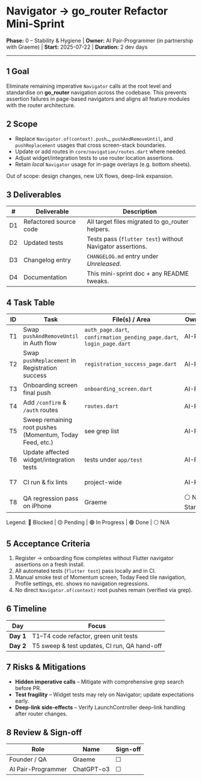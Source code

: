 # Navigator → go_router Refactor Mini-Sprint

**Phase:** 0 – Stability & Hygiene  |  **Owner:** AI Pair-Programmer (in partnership with Graeme)  |  **Start:** 2025-07-22  |  **Duration:** 2 dev days

---

## 1 Goal
Eliminate remaining imperative `Navigator` calls at the root level and standardise on **go_router** navigation across the codebase. This prevents assertion failures in page-based navigators and aligns all feature modules with the router architecture.

## 2 Scope
* Replace `Navigator.of(context).push…`, `pushAndRemoveUntil`, and `pushReplacement` usages that cross screen-stack boundaries.
* Update or add routes in `core/navigation/routes.dart` where needed.
* Adjust widget/integration tests to use router location assertions.
* Retain *local* `Navigator` usage for in-page overlays (e.g. bottom sheets).

Out of scope: design changes, new UX flows, deep-link expansion.

## 3 Deliverables
| # | Deliverable | Description |
|---|-------------|-------------|
| D1 | Refactored source code | All target files migrated to go_router helpers. |
| D2 | Updated tests | Tests pass (`flutter test`) without Navigator assertions. |
| D3 | Changelog entry | `CHANGELOG.md` entry under *Unreleased*. |
| D4 | Documentation | This mini-sprint doc + any README tweaks. |

## 4 Task Table
| ID | Task | File(s) / Area | Owner | Status |
|----|------|----------------|-------|--------|
| T1 | Swap `pushAndRemoveUntil` in Auth flow | `auth_page.dart`, `confirmation_pending_page.dart`, `login_page.dart` | AI-PG | ✅ Complete |
| T2 | Swap `pushReplacement` in Registration success | `registration_success_page.dart` | AI-PG | ✅ Complete |
| T3 | Onboarding screen final push | `onboarding_screen.dart` | AI-PG | ✅ Complete |
| T4 | Add `/confirm` & `/auth` routes | `routes.dart` | AI-PG | ✅ Complete |
| T5 | Sweep remaining root pushes (Momentum, Today Feed, etc.) | see grep list | AI-PG | 🟡 Pending |
| T6 | Update affected widget/integration tests | tests under `app/test` | AI-PG | 🟡 Pending |
| T7 | CI run & fix lints | project-wide | AI-PG | 🟡 Pending |
| T8 | QA regression pass on iPhone | Graeme | ⚪ Not Started |

Legend: 🔴 Blocked  |  🟡 Pending  |  🟣 In Progress  |  🟢 Done  |  ⚪ N/A

## 5 Acceptance Criteria
1. Register → onboarding flow completes without Flutter navigator assertions on a fresh install.
2. All automated tests (`flutter test`) pass locally and in CI.
3. Manual smoke test of Momentum screen, Today Feed tile navigation, Profile settings, etc. shows no navigation regressions.
4. No direct `Navigator.of(context)` root pushes remain (verified via grep).

## 6 Timeline
| Day | Focus |
|-----|-------|
| **Day 1** | T1–T4 code refactor, green unit tests |
| **Day 2** | T5 sweep & test updates, CI run, QA hand-off |

## 7 Risks & Mitigations
* **Hidden imperative calls** – Mitigate with comprehensive grep search before PR.
* **Test fragility** – Widget tests may rely on Navigator; update expectations early.
* **Deep-link side-effects** – Verify LaunchController deep-link handling after router changes.

## 8 Review & Sign-off
| Role | Name | Sign-off |
|------|------|----------|
| Founder / QA | Graeme | ☐ |
| AI Pair-Programmer | ChatGPT-o3 | ☐ | 